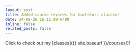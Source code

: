 ```yaml
---
layout: post
title: Added course reviews for bachelors classes!
date: 24-08-26 16:11:00-0400
inline: false
related_posts: false
---
```


Click to check out my [classes]({{ site.baseurl }}/courses/)!



